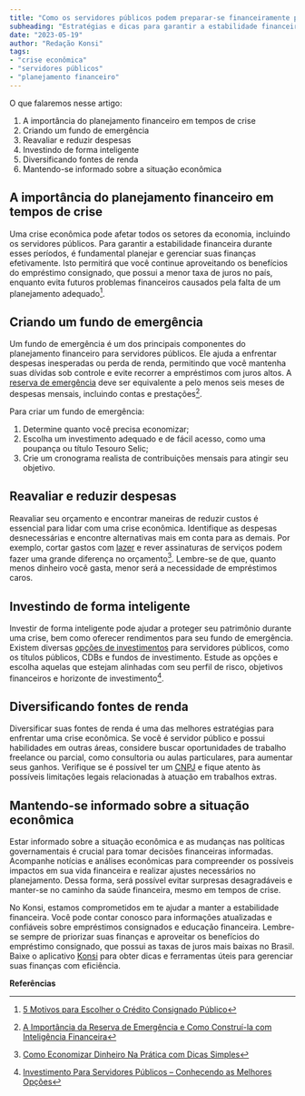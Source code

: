 ```yaml
---
title: "Como os servidores públicos podem preparar-se financeiramente para uma crise econômica"
subheading: "Estratégias e dicas para garantir a estabilidade financeira durante tempos difíceis"
date: "2023-05-19"
author: "Redação Konsi"
tags:
- "crise econômica"
- "servidores públicos"
- "planejamento financeiro"
---
```


O que falaremos nesse artigo:

1. A importância do planejamento financeiro em tempos de crise
2. Criando um fundo de emergência
3. Reavaliar e reduzir despesas 
4. Investindo de forma inteligente
5. Diversificando fontes de renda
6. Mantendo-se informado sobre a situação econômica

## A importância do planejamento financeiro em tempos de crise

Uma crise econômica pode afetar todos os setores da economia, incluindo os servidores públicos. Para garantir a estabilidade financeira durante esses períodos, é fundamental planejar e gerenciar suas finanças efetivamente. Isto permitirá que você continue aproveitando os benefícios do empréstimo consignado, que possui a menor taxa de juros no país, enquanto evita futuros problemas financeiros causados pela falta de um planejamento adequado[^1].

## Criando um fundo de emergência

Um fundo de emergência é um dos principais componentes do planejamento financeiro para servidores públicos. Ele ajuda a enfrentar despesas inesperadas ou perda de renda, permitindo que você mantenha suas dívidas sob controle e evite recorrer a empréstimos com juros altos. A [reserva de emergência](/a-importncia-da-reserva-de-emergncia-e-como-constru-la-com-inteligncia-financeira) deve ser equivalente a pelo menos seis meses de despesas mensais, incluindo contas e prestações[^2].

Para criar um fundo de emergência:

1. Determine quanto você precisa economizar;
2. Escolha um investimento adequado e de fácil acesso, como uma poupança ou título Tesouro Selic;
3. Crie um cronograma realista de contribuições mensais para atingir seu objetivo.

## Reavaliar e reduzir despesas 

Reavaliar seu orçamento e encontrar maneiras de reduzir custos é essencial para lidar com uma crise econômica. Identifique as despesas desnecessárias e encontre alternativas mais em conta para as demais. Por exemplo, cortar gastos com [lazer](/como-economizar-dinheiro-com-lazer) e rever assinaturas de serviços podem fazer uma grande diferença no orçamento[^3]. Lembre-se de que, quanto menos dinheiro você gasta, menor será a necessidade de empréstimos caros.

## Investindo de forma inteligente

Investir de forma inteligente pode ajudar a proteger seu patrimônio durante uma crise, bem como oferecer rendimentos para seu fundo de emergência. Existem diversas [opções de investimentos](/investimento-para-servidores-pblicos-conhecendo-as-melhores-opes) para servidores públicos, como os títulos públicos, CDBs e fundos de investimento. Estude as opções e escolha aquelas que estejam alinhadas com seu perfil de risco, objetivos financeiros e horizonte de investimento[^4].

## Diversificando fontes de renda

Diversificar suas fontes de renda é uma das melhores estratégias para enfrentar uma crise econômica. Se você é servidor público e possui habilidades em outras áreas, considere buscar oportunidades de trabalho freelance ou parcial, como consultoria ou aulas particulares, para aumentar seus ganhos. Verifique se é possível ter um [CNPJ](/servidor-publico-pode-ter-cnpj-saiba-a-resposta) e fique atento às possíveis limitações legais relacionadas à atuação em trabalhos extras.

## Mantendo-se informado sobre a situação econômica

Estar informado sobre a situação econômica e as mudanças nas políticas governamentais é crucial para tomar decisões financeiras informadas. Acompanhe notícias e análises econômicas para compreender os possíveis impactos em sua vida financeira e realizar ajustes necessários no planejamento. Dessa forma, será possível evitar surpresas desagradáveis e manter-se no caminho da saúde financeira, mesmo em tempos de crise.

No Konsi, estamos comprometidos em te ajudar a manter a estabilidade financeira. Você pode contar conosco para informações atualizadas e confiáveis sobre empréstimos consignados e educação financeira. Lembre-se sempre de priorizar suas finanças e aproveitar os benefícios do empréstimo consignado, que possui as taxas de juros mais baixas no Brasil. Baixe o aplicativo [Konsi](https://www.konsi.com.br/app) para obter dicas e ferramentas úteis para gerenciar suas finanças com eficiência.

**Referências**

[^1]: [5 Motivos para Escolher o Crédito Consignado Público](/5-motivos-para-escolher-o-credito-consignado-publico)

[^2]: [A Importância da Reserva de Emergência e Como Construí-la com Inteligência Financeira](/a-importncia-da-reserva-de-emergncia-e-como-constru-la-com-inteligncia-financeira)

[^3]: [Como Economizar Dinheiro Na Prática com Dicas Simples](/como-economizar-dinheiro-na-pratica-com-dicas-simples)

[^4]: [Investimento Para Servidores Públicos – Conhecendo as Melhores Opções](/investimento-para-servidores-pblicos-conhecendo-as-melhores-opes)